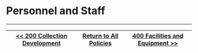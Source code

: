 # Personnel and Staff
 
 ---
[<< 200 Collection Development](/policies/200-collection-development/) | [Return to All Policies](/policies/) | [400 Facilities and Equipment >> ](/policies/400-facilities-equipment/) 
--- | --- | --- 
